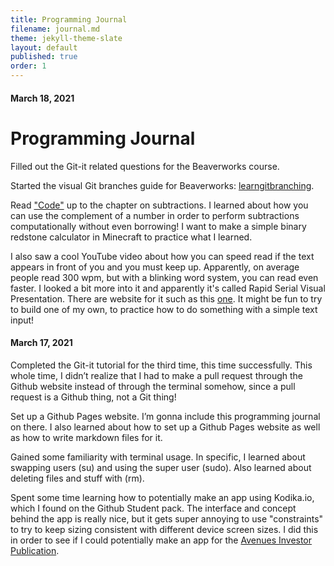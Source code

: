 ```yaml
---
title: Programming Journal
filename: journal.md
theme: jekyll-theme-slate
layout: default
published: true
order: 1
---
```

#### March 18, 2021
# Programming Journal
Filled out the Git-it related questions for the Beaverworks course.

Started the visual Git branches guide for Beaverworks: [learngitbranching](https://learngitbranching.js.org/).

Read ["Code"](https://www.amazon.com/Code-Language-Computer-Developer-Practices-ebook/dp/B00JDMPOK2/ref=sr_1_2?dchild=1&keywords=Code&qid=1616050791&s=books&sr=1-2) up to the chapter on subtractions. I learned about how you can use the complement of a number in order to perform subtractions computationally without even borrowing! I want to make a simple binary redstone calculator in Minecraft to practice what I learned.

I also saw a cool YouTube video about how you can speed read if the text appears in front of you and you must keep up. Apparently, on average people read 300 wpm, but with a blinking word system, you can read even faster. I looked a bit more into it and apparently it's called Rapid Serial Visual Presentation. There are website for it such as this [one](https://accelareader.com/). It might be fun to try to build one of my own, to practice how to do something with a simple text input!

#### March 17, 2021
Completed the Git-it tutorial for the third time, this time successfully. This whole time, I didn’t realize that I had to make a pull request through the Github website instead of through the terminal somehow, since a pull request is a Github thing, not a Git thing!

Set up a Github Pages website. I’m gonna include this programming journal on there. I also learned about how to set up a Github Pages website as well as how to write markdown files for it.

Gained some familiarity with terminal usage. In specific, I learned about swapping users (su) and using the super user (sudo). Also learned about deleting files and stuff with (rm).

Spent some time learning how to potentially make an app using Kodika.io, which I found on the Github Student pack. The interface and concept behind the app is really nice, but it gets super annoying to use "constraints" to try to keep sizing consistent with different device screen sizes. I did this in order to see if I could potentially make an app for the [Avenues Investor Publication](https://www.avenues.finance).